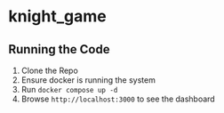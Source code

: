 # knight_game

## Running the Code

1. Clone the Repo
2. Ensure docker is running the system
3. Run `docker compose up -d`
4. Browse `http://localhost:3000` to see the dashboard

